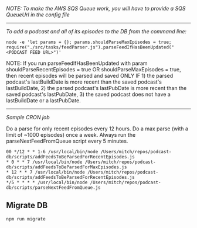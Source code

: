*NOTE: To make the AWS SQS Queue work, you will have to provide a SQS QueueUrl in the config file*

---

*To add a podcast and all of its episodes to the DB from the command line:*

````
node -e 'let params = {}; params.shouldParseMaxEpisodes = true; require("./src/tasks/feedParser.js").parseFeedIfHasBeenUpdated("<PODCAST FEED URL>")'
````

NOTE: If you run parseFeedIfHasBeenUpdated with param shouldParseRecentEpisodes = true OR shouldParseMaxEpisodes = true, then recent episodes will be parsed and saved ONLY IF 1) the parsed podcast's lastBuildDate is more recent than the saved podcast's lastBuildDate, 2) the parsed podcast's lastPubDate is more recent than the saved podcast's lastPubDate, 3) the saved podcast does not have a lastBuildDate or a lastPubDate.

---

*Sample CRON job*

Do a parse for only recent episodes every 12 hours.
Do a max parse (with a limit of ~1000 episodes) once a week.
Always run the parseNextFeedFromQueue script every 5 minutes.

````
00 */12 * * 1-6 /usr/local/bin/node /Users/mitch/repos/podcast-db/scripts/addFeedsToBeParsedForRecentEpisodes.js
* 0 * * 7 /usr/local/bin/node /Users/mitch/repos/podcast-db/scripts/addFeedsToBeParsedForMaxEpisodes.js
* 12 * * 7 /usr/local/bin/node /Users/mitch/repos/podcast-db/scripts/addFeedsToBeParsedForRecentEpisodes.js
*/5 * * * * /usr/local/bin/node /Users/mitch/repos/podcast-db/scripts/parseNextFeedFromQueue.js
````

## Migrate DB

`npm run migrate`